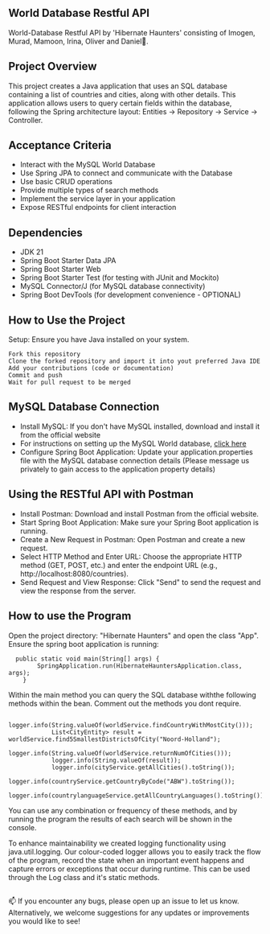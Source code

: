 ## World Database Restful API
World-Database Restful API by 'Hibernate Haunters' consisting of Imogen, Murad, Mamoon, Irina, Oliver and Daniel👋.

## Project Overview
This project creates a Java application that uses an SQL database containing a list of countries and cities, along with other details. 
This application allows users to query certain fields within the database, following the Spring architecture layout: Entities -> Repository -> Service -> Controller.


## Acceptance Criteria
- Interact with the MySQL World Database
- Use Spring JPA to connect and communicate with the Database
- Use basic CRUD operations
- Provide multiple types of search methods
- Implement the service layer in your application
- Expose RESTful endpoints for client interaction


## Dependencies
- JDK 21
- Spring Boot Starter Data JPA
- Spring Boot Starter Web
- Spring Boot Starter Test (for testing with JUnit and Mockito)
- MySQL Connector/J (for MySQL database connectivity)
- Spring Boot DevTools (for development convenience - OPTIONAL)


## How to Use the Project 

Setup: Ensure you have Java installed on your system. 

    Fork this repository
    Clone the forked repository and import it into yout preferred Java IDE
    Add your contributions (code or documentation)
    Commit and push
    Wait for pull request to be merged

## MySQL Database Connection
- Install MySQL: If you don't have MySQL installed, download and install it from the official website
- For instructions on setting up the MySQL World database, [click here](https://dev.mysql.com/doc/world-setup/en/)
- Configure Spring Boot Application: Update your application.properties file with the MySQL database connection details
  (Please message us privately to gain access to the application property details)

## Using the RESTful API with Postman
- Install Postman: Download and install Postman from the official website.
- Start Spring Boot Application: Make sure your Spring Boot application is running.
- Create a New Request in Postman: Open Postman and create a new request.
- Select HTTP Method and Enter URL: Choose the appropriate HTTP method (GET, POST, etc.) and enter the endpoint URL (e.g., http://localhost:8080/countries).
- Send Request and View Response: Click "Send" to send the request and view the response from the server.

## How to use the Program 

Open the project directory: "Hibernate Haunters" and open the class "App". Ensure the spring boot application is running:

```
  public static void main(String[] args) {
        SpringApplication.run(HibernateHauntersApplication.class, args);
    }
```
Within the main method you can query the SQL database withthe following methods within the bean. Comment out the methods you dont require.
```
            logger.info(String.valueOf(worldService.findCountryWithMostCity()));
            List<CityEntity> result = worldService.find5SmallestDistrictsOfCity("Noord-Holland");
            logger.info(String.valueOf(worldService.returnNumOfCities()));
            logger.info(String.valueOf(result));
            logger.info(cityService.getAllCities().toString());
            logger.info(countryService.getCountryByCode("ABW").toString());
            logger.info(countrylanguageService.getAllCountryLanguages().toString());
```

You can use any combination or frequency of these methods, and by running the program the results of each search will be shown in the console.

To enhance maintainability we created logging functionality using java.util.logging. Our colour-coded logger allows you to easily track the flow of the program, record the state when an important event happens and capture errors or exceptions that occur during runtime. This can be used through the Log class and it's static methods.


##  

📫 If you encounter any bugs, please open up an issue to let us know.
Alternatively, we welcome suggestions for any updates or improvements you would like to see! 
